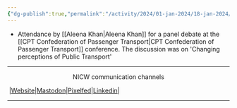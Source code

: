 ```yaml
---
{"dg-publish":true,"permalink":"/activity/2024/01-jan-2024/18-jan-2024/"}
---
```


- Attendance by [[Aleena Khan\|Aleena Khan]] for a panel debate at the [[CPT Confederation of Passenger Transport\|CPT Confederation of Passenger Transport]] conference. The discussion was on 'Changing perceptions of Public Transport'

***
<p style="text-align: center;">NICW communication channels</p>

󠁧 |[Website](https://nationalinfrastructurecommission.wales)|[Mastodon](https://toot.wales/@NICW)|[Pixelfed](https://pix.toot.wales/NICW)|[Linkedin](https://www.linkedin.com/company/26268509/)|
***

